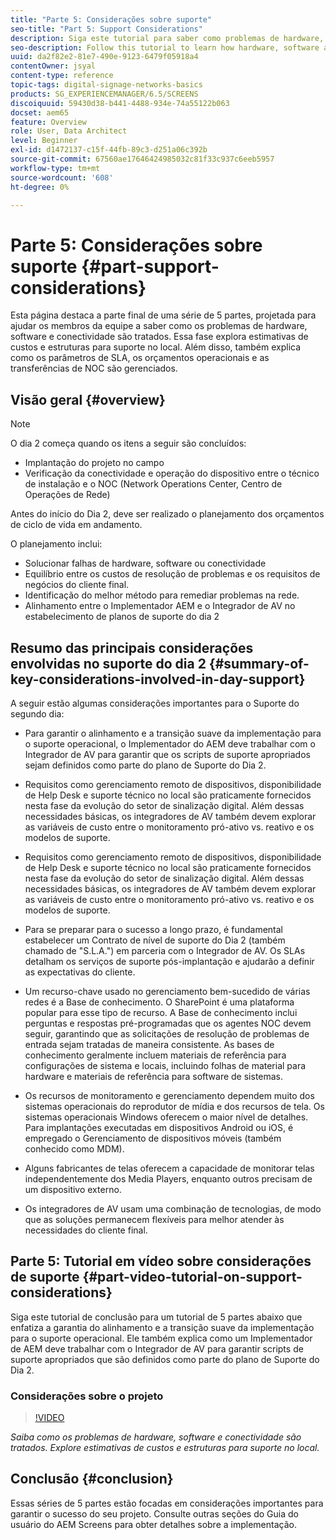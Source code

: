 ```yaml
---
title: "Parte 5: Considerações sobre suporte"
seo-title: "Part 5: Support Considerations"
description: Siga este tutorial para saber como problemas de hardware, software e conectividade são tratados. Explore estimativas de custos e estruturas para suporte no local. Além disso, saiba como os parâmetros de SLA, os orçamentos operacionais e as transferências de NOC são gerenciados.
seo-description: Follow this tutorial to learn how hardware, software and connectivity issues are addressed. Explore cost estimations and frameworks for onsite support. Additionally learn how SLA parameters, operational budgets, and NOC handoffs are managed.
uuid: da2f82e2-81e7-490e-9123-6479f05918a4
contentOwner: jsyal
content-type: reference
topic-tags: digital-signage-networks-basics
products: SG_EXPERIENCEMANAGER/6.5/SCREENS
discoiquuid: 59430d38-b441-4488-934e-74a55122b063
docset: aem65
feature: Overview
role: User, Data Architect
level: Beginner
exl-id: d1472137-c15f-44fb-89c3-d251a06c392b
source-git-commit: 67560ae17646424985032c81f33c937c6eeb5957
workflow-type: tm+mt
source-wordcount: '608'
ht-degree: 0%

---
```


# Parte 5: Considerações sobre suporte {#part-support-considerations}

Esta página destaca a parte final de uma série de 5 partes, projetada para ajudar os membros da equipe a saber como os problemas de hardware, software e conectividade são tratados. Essa fase explora estimativas de custos e estruturas para suporte no local. Além disso, também explica como os parâmetros de SLA, os orçamentos operacionais e as transferências de NOC são gerenciados.

## Visão geral {#overview}

>[!NOTE]
>
>O dia 2 começa quando os itens a seguir são concluídos:
>
>* Implantação do projeto no campo
>* Verificação da conectividade e operação do dispositivo entre o técnico de instalação e o NOC (Network Operations Center, Centro de Operações de Rede)
>
>Antes do início do Dia 2, deve ser realizado o planejamento dos orçamentos de ciclo de vida em andamento.

O planejamento inclui:

* Solucionar falhas de hardware, software ou conectividade
* Equilíbrio entre os custos de resolução de problemas e os requisitos de negócios do cliente final.
* Identificação do melhor método para remediar problemas na rede.
* Alinhamento entre o Implementador AEM e o Integrador de AV no estabelecimento de planos de suporte do dia 2

## Resumo das principais considerações envolvidas no suporte do dia 2 {#summary-of-key-considerations-involved-in-day-support}

A seguir estão algumas considerações importantes para o Suporte do segundo dia:

* Para garantir o alinhamento e a transição suave da implementação para o suporte operacional, o Implementador do AEM deve trabalhar com o Integrador de AV para garantir que os scripts de suporte apropriados sejam definidos como parte do plano de Suporte do Dia 2.
* Requisitos como gerenciamento remoto de dispositivos, disponibilidade de Help Desk e suporte técnico no local são praticamente fornecidos nesta fase da evolução do setor de sinalização digital. Além dessas necessidades básicas, os integradores de AV também devem explorar as variáveis de custo entre o monitoramento pró-ativo vs. reativo e os modelos de suporte.

* Requisitos como gerenciamento remoto de dispositivos, disponibilidade de Help Desk e suporte técnico no local são praticamente fornecidos nesta fase da evolução do setor de sinalização digital. Além dessas necessidades básicas, os integradores de AV também devem explorar as variáveis de custo entre o monitoramento pró-ativo vs. reativo e os modelos de suporte.
* Para se preparar para o sucesso a longo prazo, é fundamental estabelecer um Contrato de nível de suporte do Dia 2 (também chamado de &quot;S.L.A.&quot;) em parceria com o Integrador de AV. Os SLAs detalham os serviços de suporte pós-implantação e ajudarão a definir as expectativas do cliente.
* Um recurso-chave usado no gerenciamento bem-sucedido de várias redes é a Base de conhecimento. O SharePoint é uma plataforma popular para esse tipo de recurso. A Base de conhecimento inclui perguntas e respostas pré-programadas que os agentes NOC devem seguir, garantindo que as solicitações de resolução de problemas de entrada sejam tratadas de maneira consistente. As bases de conhecimento geralmente incluem materiais de referência para configurações de sistema e locais, incluindo folhas de material para hardware e materiais de referência para software de sistemas.
* Os recursos de monitoramento e gerenciamento dependem muito dos sistemas operacionais do reprodutor de mídia e dos recursos de tela. Os sistemas operacionais Windows oferecem o maior nível de detalhes. Para implantações executadas em dispositivos Android ou iOS, é empregado o Gerenciamento de dispositivos móveis (também conhecido como MDM).
* Alguns fabricantes de telas oferecem a capacidade de monitorar telas independentemente dos Media Players, enquanto outros precisam de um dispositivo externo.
* Os integradores de AV usam uma combinação de tecnologias, de modo que as soluções permanecem flexíveis para melhor atender às necessidades do cliente final.

## Parte 5: Tutorial em vídeo sobre considerações de suporte {#part-video-tutorial-on-support-considerations}

Siga este tutorial de conclusão para um tutorial de 5 partes abaixo que enfatiza a garantia do alinhamento e a transição suave da implementação para o suporte operacional. Ele também explica como um Implementador de AEM deve trabalhar com o Integrador de AV para garantir scripts de suporte apropriados que são definidos como parte do plano de Suporte do Dia 2.

### Considerações sobre o projeto

>[!VIDEO](https://video.tv.adobe.com/v/28383)

*Saiba como os problemas de hardware, software e conectividade são tratados. Explore estimativas de custos e estruturas para suporte no local.*

## Conclusão {#conclusion}

Essas séries de 5 partes estão focadas em considerações importantes para garantir o sucesso do seu projeto. Consulte outras seções do Guia do usuário do AEM Screens para obter detalhes sobre a implementação.
